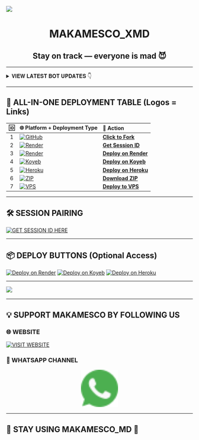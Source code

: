 <a><img src='https://files.catbox.moe/sigghy.jpg'/></a>

<h1 align="center">MAKAMESCO_XMD</h1>
<h2 align="center">Stay on track — everyone is mad 😈</h2>

---

<details>
<summary>𝐕𝐈𝐄𝐖 𝐋𝐀𝐓𝐄𝐒𝐓 𝐁𝐎𝐓 𝐔𝐏𝐃𝐀𝐓𝐄𝐒 👇</summary>

- ✅ All Downloaders Fixed and Working 🔥  
- 🚀 Performance Improvements 🤫  
- 🧠 AI Chat Smoother Than Ever  
- 🎮 New Fun Commands Added  

</details>

---

## 🧭 ALL-IN-ONE DEPLOYMENT TABLE (Logos = Links)

| 🆔 | 🌐 Platform + Deployment Type | 🔗 Action |
|:--:|:-----------------------------|:---------|
| 1 | [![GitHub](https://img.shields.io/badge/-Fork_Repo-181717?style=for-the-badge&logo=github&logoColor=white)](https://github.com/makamesco/Makamesco-md-v/fork) | **[Click to Fork](https://github.com/makamesco/Makamesco-md-v/fork)** |
| 2 | [![Render](https://img.shields.io/badge/-Get_Session_ID-2c2c2c?style=for-the-badge&logo=render&logoColor=white)](https://makamesco-md-code.onrender.com) | **[Get Session ID](https://makamesco-md-code.onrender.com)** |
| 3 | [![Render](https://img.shields.io/badge/-Render_Deploy-000000?style=for-the-badge&logo=vercel&logoColor=white)](https://render.com/) | **[Deploy on Render](https://render.com/)** |
| 4 | [![Koyeb](https://img.shields.io/badge/-Koyeb_Deploy-111111?style=for-the-badge&logo=koyeb&logoColor=white)](https://www.koyeb.com/) | **[Deploy on Koyeb](https://www.koyeb.com/)** |
| 5 | [![Heroku](https://img.shields.io/badge/-Heroku_Deploy-430098?style=for-the-badge&logo=heroku&logoColor=white)](https://dashboard.heroku.com/new?template=https://github.com/makamesco/Makamesco-md-v) | **[Deploy on Heroku](https://dashboard.heroku.com/new?template=https://github.com/makamesco/Makamesco-md-v)** |
| 6 | [![ZIP](https://img.shields.io/badge/-Download_ZIP-000000?style=for-the-badge&logo=github&logoColor=white)](https://github.com/sesco001/Makamesco_md/archive/refs/heads/main.zip) | **[Download ZIP](https://github.com/sesco001/Makamesco_md/archive/refs/heads/main.zip)** |
| 7 | [![VPS](https://img.shields.io/badge/-VPS_Deploy-gold?style=for-the-badge&logo=linux&logoColor=black)](https://bot-hosting.net/?aff=1259151615210819614) | **[Deploy to VPS](https://bot-hosting.net/?aff=1259151615210819614)** |

---

## 🛠️ SESSION PAIRING

[![GET SESSION ID HERE](https://img.shields.io/badge/GET-SESSION%20ID%20HERE-green?style=for-the-badge&logo=kenya)](https://makamesco-md-code.onrender.com)

---

## 📦 DEPLOY BUTTONS (Optional Access)

[![Deploy on Render](https://img.shields.io/badge/DEPLOY%20ON%20RENDER-3f3f3f?style=for-the-badge&logo=vercel&logoColor=white)](https://render.com/)
[![Deploy on Koyeb](https://img.shields.io/badge/DEPLOY%20ON%20KOYEB-121212?style=for-the-badge&logo=koyeb&logoColor=white)](https://www.koyeb.com/)
[![Deploy on Heroku](https://www.herokucdn.com/deploy/button.svg)](https://dashboard.heroku.com/new?template=https://github.com/sesco001/Makamesco_md)

---

<a><img src='https://files.catbox.moe/sigghy.jpg'/></a>

---

## 💡 SUPPORT MAKAMESCO BY FOLLOWING US

### 🌐 WEBSITE

[![VISIT WEBSITE](https://img.shields.io/badge/VISIT_TO_MY_WEBSITE-25D366?style=for-the-badge&logo=googlechrome&logoColor=white)](https://Makamescodigitalsolutions.com)

### 📢 WHATSAPP CHANNEL

<p align="center">
  <a href="https://whatsapp.com/channel/0029VbAEL9r5vKA7RCdnYG0S">
    <img alt="Whatsapp Channel" width="100px" src="https://raw.githubusercontent.com/PikaBotz/My_Personal_Space/main/Images/AnyaBot_pics/Anya_v2/Whatsapp.svg" />
  </a>
</p>

---

## 📌 STAY USING MAKAMESCO_MD 💯
